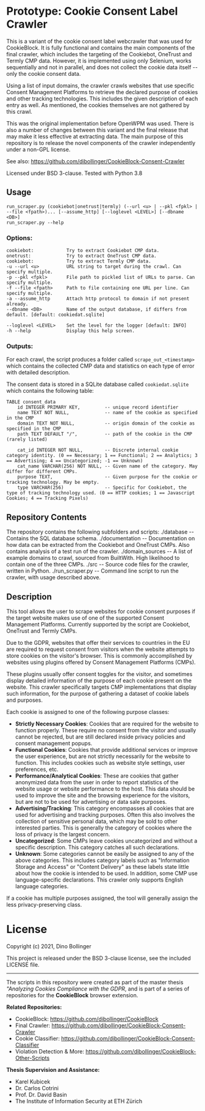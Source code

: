 # Prototype: Cookie Consent Label Crawler

This is a variant of the cookie consent label webcrawler that was used for CookieBlock. It is fully functional and contains the main components of the final crawler, which includes the targeting of the Cookiebot, OneTrust and Termly CMP data. However, it is implemented using only Selenium, works sequentially and not in parallel, and does not collect the cookie data itself -- only the cookie consent data.

Using a list of input domains, the crawler crawls websites that use specific Consent Management Platforms to 
retrieve the declared purpose of cookies and other tracking technologies. This includes the given description 
of each entry as well. As mentioned, the cookies themselves are not gathered by this crawl.

This was the original implementation before OpenWPM was used. There is also a number of changes between this variant and the final release that may make it less effective at extracting data. The main purpose of this repository is to release the novel components of the crawler independently under a non-GPL license. 

See also: https://github.com/dibollinger/CookieBlock-Consent-Crawler

Licensed under BSD 3-clause. Tested with Python 3.8

## Usage
    run_scraper.py (cookiebot|onetrust|termly) (--url <u> | --pkl <fpkl> | --file <fpath>)... [--assume_http] [--loglevel <LEVEL>] [--dbname <DB>]
    run_scraper.py --help

### Options:
    cookiebot:            Try to extract Cookiebot CMP data.
    onetrust:             Try to extract OneTrust CMP data. 
    cookiebot:            Try to extract Termly CMP data.
    -u --url <u>          URL string to target during the crawl. Can specify multiple.
    -p --pkl <fpkl>       File path to pickled list of URLs to parse. Can specify multiple.
    -f --file <fpath>     Path to file containing one URL per line. Can specify multiple.
    -a --assume_http      Attach http protocol to domain if not present already.
    --dbname <DB>         Name of the output database, if differs from default. [default: cookiedat.sqlite]

    --loglevel <LEVEL>    Set the level for the logger [default: INFO]
    -h --help             Display this help screen.

### Outputs:

For each crawl, the script produces a folder called `scrape_out_<timestamp>` which contains 
the collected CMP data and statistics on each type of error with detailed description.

The consent data is stored in a SQLite database called `cookiedat.sqlite` which contains the
following table:

    TABLE consent_data
        id INTEGER PRIMARY KEY,         -- unique record identifier
        name TEXT NOT NULL,             -- name of the cookie as specified in the CMP
        domain TEXT NOT NULL,           -- origin domain of the cookie as specified in the CMP
        path TEXT DEFAULT "/",          -- path of the cookie in the CMP (rarely listed)

        cat_id INTEGER NOT NULL,        -- Discrete internal cookie category identity. (0 == Necessary; 1 == Functional; 2 == Analytics; 3 == Advertising; 4 == Uncategorized; -1 == Unknown)
        cat_name VARCHAR(256) NOT NULL, -- Given name of the category. May differ for different CMPs.
        purpose TEXT,                   -- Given purpose for the cookie or tracking technology. May be empty.
        type VARCHAR(256)               -- Specific for Cookiebot, the type of tracking technology used. (0 == HTTP cookies; 1 == Javascript Cookies; 4 == Tracking Pixels)


## Repository Contents

The repository contains the following subfolders and scripts:
    ./database         -- Contains the SQL database schema.
    ./documentation    -- Documentation on how data can be extracted from the Cookiebot and OneTrust CMPs. Also contains analysis of a test run of the crawler.
    ./domain_sources   -- A list of example domains to crawl, sourced from BuiltWith. High likelihood to contain one of the three CMPs.
    ./src              -- Source code files for the crawler, written in Python.
    ./run_scraper.py   -- Command line script to run the crawler, with usage described above.

## Description

This tool allows the user to scrape websites for cookie consent purposes if 
the target website makes use of one of the supported Consent Management Platforms.
Currently supported by the script are Cookiebot, OneTrust and Termly CMPs. 

Due to the GDPR, websites that offer their services to countries in the EU 
are required to request consent from visitors when the website attempts to 
store cookies on the visitor's browser. This is commonly accomplished by
websites using plugins offered by Consent Management Platforms (CMPs).

These plugins usually offer consent toggles for the visitor, and sometimes 
display detailed information of the purpose of each cookie present on the website. 
This crawler specifically targets CMP implementations that display such information,
for the purpose of gathering a dataset of cookie labels and purposes.

Each cookie is assigned to one of the following purpose classes:

* __Strictly Necessary Cookies__: Cookies that are required for the website to function 
    properly. These require no consent from the visitor and usually cannot be rejected, 
    but are still declared inside privacy policies and consent management popups.
* __Functional Cookies__: Cookies that provide additional services or improve the user 
    experience, but are not strictly necessarily for the website to function. This 
    includes cookies such as website style settings, user preferences, etc. 
* __Performance/Analytical Cookies__: These are cookies that gather anonymized data 
    from the user in order to report statistics of the website usage or website 
    performance to the host. This data should be used to improve the site and the 
    browsing experience for the visitors, but are not to be used for advertising 
    or data sale purposes.
* __Advertising/Tracking__: This category encompasses all cookies that are used 
    for advertising and tracking purposes. Often this also involves the collection
    of sensitive personal data, which may be sold to other interested parties. 
    This is generally the category of cookies where the loss of privacy is the largest
    concern.
* __Uncategorized__: Some CMPs leave cookies uncategorized and without a specific
    description. This category catches all such declarations.
* __Unknown__: Some categories cannot be easily be assigned to any of the above categories. 
    This includes category labels such as "Information Storage and Access" or "Content Delivery" 
    as these labels state little about how the cookie is intended to be used. In addition,
    some CMP use language-specific declarations. This crawler only supports English language
    categories.

If a cookie has multiple purposes assigned, the tool will generally assign the less 
privacy-preserving class.

# License

Copyright (c) 2021, Dino Bollinger

This project is released under the BSD 3-clause license, see the included LICENSE file.

----

The scripts in this repository were created as part of the master thesis *"Analyzing Cookies Compliance with the GDPR*, 
and is part of a series of repositories for the __CookieBlock__ browser extension.

__Related Repositories:__
* CookieBlock: https://github.com/dibollinger/CookieBlock
* Final Crawler: https://github.com/dibollinger/CookieBlock-Consent-Crawler
* Cookie Classifier: https://github.com/dibollinger/CookieBlock-Consent-Classifier
* Violation Detection & More: https://github.com/dibollinger/CookieBlock-Other-Scripts 

__Thesis Supervision and Assistance:__
* Karel Kubicek
* Dr. Carlos Cotrini
* Prof. Dr. David Basin
* The Institute of Information Security at ETH Zürich
